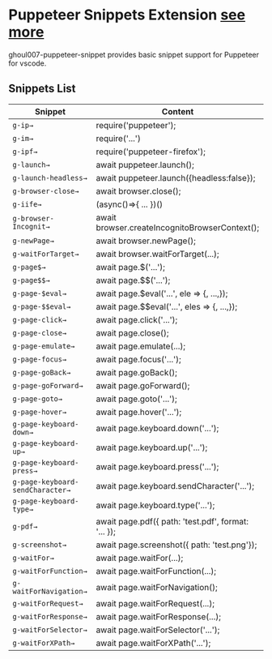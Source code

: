 # Puppeteer Snippets Extension [see more](https://marketplace.visualstudio.com/items?itemName=ghoul007.ghoul007-puppeteer-snippet&ssr=false#overview)

ghoul007-puppeteer-snippet provides basic snippet support for Puppeteer for vscode.


## Snippets List

| Snippet            | Content                                |
| ------------------ | -------------------------------------- |
|   `g-ip→`  |    require('puppeteer');
|  `g-im→`   |    require('...')                   
|  `g-ipf→`   |   require('puppeteer-firefox');                  
|  `g-launch→`   |   await puppeteer.launch();                   
|  `g-launch-headless→` | await puppeteer.launch({headless:false});                   
|  `g-browser-close→`   |    await browser.close();                    
|  `g-iife→`   |                (async()=>{ ... })()     
|  `g-browser-Incognit→`   |  await browser.createIncognitoBrowserContext();                  
|  `g-newPage→`   |           await browser.newPage();         
|  `g-waitForTarget→`   |     await browser.waitForTarget(...);                
|  `g-page$→`   |             await page.$('...');        
|  `g-page$$→`   |             await page.$$('...');        
|  `g-page-$eval→`   |          await page.$eval('...', ele => {,	...,});           
|  `g-page-$$eval→`   |        await page.$$eval('...', eles => {,	...,});             
|  `g-page-click→`   |          await page.click('...');           
|  `g-page-close→`   |          await page.close();           
|  `g-page-emulate→`   |        await page.emulate(...);            
|  `g-page-focus→`   |           await page.focus('...');          
|  `g-page-goBack→`   |           await page.goBack();          
|  `g-page-goForward→`   |        await page.goForward();             
|  `g-page-goto→`   |               await page.goto('...');      
|  `g-page-hover→`   |              await page.hover('...');       
|  `g-page-keyboard-down→`   |        await page.keyboard.down('...');             
|  `g-page-keyboard-up→`   |          await page.keyboard.up('...');           
|  `g-page-keyboard-press→`   |       await page.keyboard.press('...');              
|  `g-page-keyboard-sendCharacter→`   |    await page.keyboard.sendCharacter('...');                 
|  `g-page-keyboard-type→`   |              await page.keyboard.type('...');       
|  `g-pdf→`   |                     await page.pdf({ path: 'test.pdf', format: '... });
|  `g-screenshot→`   |              await page.screenshot({ path: 'test.png'});       
|  `g-waitFor→`   |                 await page.waitFor(...);   
|  `g-waitForFunction→`   |          await page.waitForFunction(...);           
|  `g-waitForNavigation→`   |         await page.waitForNavigation();            
|  `g-waitForRequest→`   |            await page.waitForRequest(...);         
|  `g-waitForResponse→`   |           await page.waitForResponse(...);          
|  `g-waitForSelector→`   |           await page.waitForSelector('...');          
|  `g-waitForXPath→`   |  await page.waitForXPath('...');
